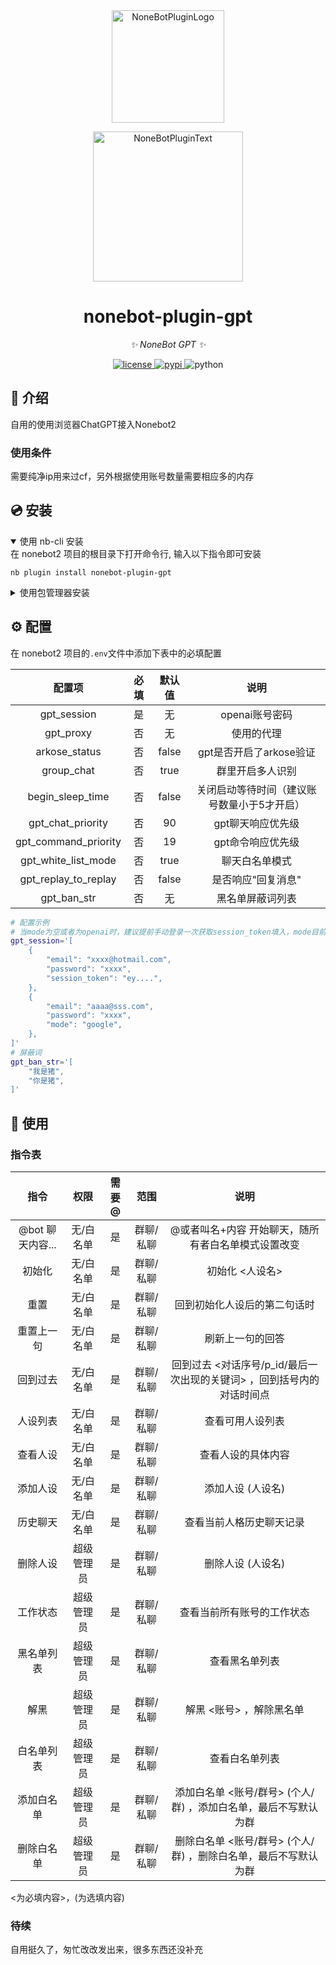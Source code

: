 <div align="center">
  <a href="https://v2.nonebot.dev/store"><img src="https://github.com/A-kirami/nonebot-plugin-template/blob/resources/nbp_logo.png" width="180" height="180" alt="NoneBotPluginLogo"></a>
  <br>
  <p><img src="https://github.com/A-kirami/nonebot-plugin-template/blob/resources/NoneBotPlugin.svg" width="240" alt="NoneBotPluginText"></p>
</div>

<div align="center">

# nonebot-plugin-gpt

_✨ NoneBot GPT ✨_


<a href="./LICENSE">
    <img src="https://img.shields.io/github/license/nek0us/nonebot-plugin-gpt.svg" alt="license">
</a>
<a href="https://pypi.python.org/pypi/nonebot-plugin-gpt">
    <img src="https://img.shields.io/pypi/v/nonebot-plugin-gpt.svg" alt="pypi">
</a>
<img src="https://img.shields.io/badge/python-3.10+-blue.svg" alt="python">

</div>



## 📖 介绍

自用的使用浏览器ChatGPT接入Nonebot2

### 使用条件

需要纯净ip用来过cf，另外根据使用账号数量需要相应多的内存

## 💿 安装

<details open>
<summary>使用 nb-cli 安装</summary>
在 nonebot2 项目的根目录下打开命令行, 输入以下指令即可安装

    nb plugin install nonebot-plugin-gpt

</details>

<details>
<summary>使用包管理器安装</summary>
在 nonebot2 项目的插件目录下, 打开命令行, 根据你使用的包管理器, 输入相应的安装命令

<details>
<summary>pip</summary>

    pip install nonebot-plugin-gpt
</details>
<details>
<summary>pdm</summary>

    pdm add nonebot-plugin-gpt
</details>
<details>
<summary>poetry</summary>

    poetry add nonebot-plugin-gpt
</details>
<details>
<summary>conda</summary>

    conda install nonebot-plugin-gpt
</details>

打开 nonebot2 项目根目录下的 `pyproject.toml` 文件, 在 `[tool.nonebot]` 部分追加写入

    plugins = ["nonebot_plugin_gpt"]

</details>

## ⚙️ 配置

在 nonebot2 项目的`.env`文件中添加下表中的必填配置

| 配置项 | 必填 | 默认值 | 说明 |
|:-----:|:----:|:----:|:----:|
| gpt_session | 是 | 无 | openai账号密码 |
| gpt_proxy | 否 | 无 | 使用的代理 |
| arkose_status | 否 | false | gpt是否开启了arkose验证 |
| group_chat | 否 | true | 群里开启多人识别 |
| begin_sleep_time | 否 | false | 关闭启动等待时间（建议账号数量小于5才开启） |
| gpt_chat_priority | 否 | 90 | gpt聊天响应优先级 |
| gpt_command_priority | 否 | 19 | gpt命令响应优先级 |
| gpt_white_list_mode | 否 | true | 聊天白名单模式 |
| gpt_replay_to_replay | 否 | false | 是否响应"回复消息" |
| gpt_ban_str | 否 | 无 | 黑名单屏蔽词列表 |

```bash
# 配置示例
# 当mode为空或者为openai时，建议提前手动登录一次获取session_token填入，mode目前不支持苹果账号
gpt_session='[
    {
        "email": "xxxx@hotmail.com",
        "password": "xxxx",
        "session_token": "ey....", 
    },
    {
        "email": "aaaa@sss.com",
        "password": "xxxx",
        "mode": "google",
    },
]'
# 屏蔽词
gpt_ban_str='[
    "我是猪",
    "你是猪",
]'
```

## 🎉 使用
### 指令表
| 指令 | 权限 | 需要@ | 范围 | 说明 |
|:-----:|:----:|:----:|:----:|:----:|
| @bot 聊天内容... | 无/白名单 | 是 | 群聊/私聊 | @或者叫名+内容 开始聊天，随所有者白名单模式设置改变 |
| 初始化 | 无/白名单 | 是 | 群聊/私聊 | 初始化 <人设名> |
| 重置 | 无/白名单 | 是 | 群聊/私聊 | 回到初始化人设后的第二句话时 |
| 重置上一句 | 无/白名单 | 是 | 群聊/私聊 | 刷新上一句的回答 |
| 回到过去 | 无/白名单 | 是 | 群聊/私聊 | 回到过去 <对话序号/p_id/最后一次出现的关键词> ，回到括号内的对话时间点|
| 人设列表 | 无/白名单 | 是 | 群聊/私聊 | 查看可用人设列表 |
| 查看人设 | 无/白名单 | 是 | 群聊/私聊 | 查看人设的具体内容 |
| 添加人设 | 无/白名单 | 是 | 群聊/私聊 | 添加人设 (人设名) |
| 历史聊天 | 无/白名单 | 是 | 群聊/私聊 | 查看当前人格历史聊天记录 |
| 删除人设 | 超级管理员 | 是 | 群聊/私聊 | 删除人设 (人设名) |
| 工作状态 | 超级管理员 | 是 | 群聊/私聊 | 查看当前所有账号的工作状态 |
| 黑名单列表 | 超级管理员 | 是 | 群聊/私聊 | 查看黑名单列表 |
| 解黑 | 超级管理员 | 是 | 群聊/私聊 | 解黑 <账号> ，解除黑名单 |
| 白名单列表 | 超级管理员 | 是 | 群聊/私聊 | 查看白名单列表 |
| 添加白名单 | 超级管理员 | 是 | 群聊/私聊 | 添加白名单 <账号/群号> (个人/群) ，添加白名单，最后不写默认为群 |
| 删除白名单 | 超级管理员 | 是 | 群聊/私聊 | 删除白名单 <账号/群号> (个人/群) ，删除白名单，最后不写默认为群 |

<为必填内容>，(为选填内容)
### 待续
自用挺久了，匆忙改改发出来，很多东西还没补充
